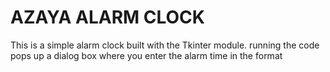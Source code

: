 # AZAYA ALARM CLOCK

This is a simple alarm clock built with the Tkinter module. 
running the code pops up a dialog box where you enter the alarm time in the format 